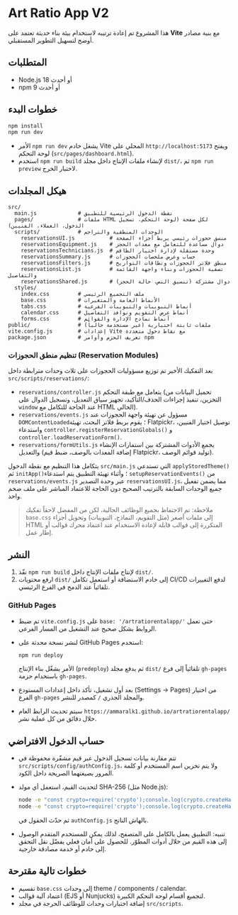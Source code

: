 # Art Ratio App V2

هذا المشروع تم إعادة ترتيبه لاستخدام بيئة بناء حديثة تعتمد على **Vite** مع بنية مصادر أوضح لتسهيل التطوير المستقبلي.

## المتطلبات

- Node.js 18 أو أحدث
- npm 9 أو أحدث

## خطوات البدء

```bash
npm install
npm run dev
```

- الأمر `npm run dev` يشغل خادم Vite المحلي على `http://localhost:5173` ويفتح لوحة التحكم (`src/pages/dashboard.html`).
- استخدم `npm run build` لإنشاء ملفات الإنتاج داخل مجلد `dist/`، ثم `npm run preview` لاختبار الخرج.

## هيكل المجلدات

```
src/
  main.js             # نقطة الدخول الرئيسية للتطبيق
  pages/              # ملفات HTML لكل صفحة (لوحة التحكم، تسجيل الدخول، العملاء، الفنيين)
  scripts/            # الوحدات المنطقية والتراجم
    reservationsUI.js           # منسق حجوزات رئيسي يربط أجزاء الصفحة
    reservationsEquipment.js    # دوال مساعدة للتعامل مع معدات الحجز
    reservationsTechnicians.js  # وحدة مستقلة لإدارة اختيار الطاقم
    reservationsSummary.js      # حساب وعرض ملخصات الحجوزات
    reservationsFilters.js      # منطق فلاتر الحجوزات ونطاقات التواريخ
    reservationsList.js         # تصفية الحجوزات وبناء واجهة القائمة والتفاصيل
    reservationsShared.js       # دوال مشتركة (تنسيق النص، حالة الحجز)
  styles/
    index.css         # ملف التجميع الرئيسي
    base.css          # الأنماط العامة والمتغيرات
    tabs.css          # أنماط التبويبات والتبويبات الفرعية
    calendar.css      # أنماط عرض التقويم ونوافذ التفاصيل
    forms.css         # أنماط نماذج الإدارة والقوائم
public/               # ملفات ثابتة اختيارية (غير مستخدمة حالياً)
vite.config.js        # إعدادات Vite مع نقاط دخول متعددة
package.json          # تعريف الحزم وأوامر npm
```

### تنظيم منطق الحجوزات (Reservation Modules)

بعد التفكيك الأخير تم توزيع مسؤوليات الحجوزات على ثلاث وحدات مترابطة داخل `src/scripts/reservations/`:

- `reservations/controller.js` يتعامل مع طبقة التحكم (تحميل البيانات من التخزين، تنفيذ إجراءات الحذف/التأكيد، تجهيز سياق التعديل، وتسجيل الدوال على `window` عند الحاجة للتكامل مع HTML الحالي).
- `reservations/events.js` مسؤول عن تهيئة واجهة الحجوزات عند `DOMContentLoaded`؛ يقوم بربط فلاتر البحث، تهيئة Flatpickr، توصيل اختيار الفنيين، واستدعاء `controller.registerReservationGlobals()` و `controller.loadReservationForm()`.
- `reservations/formUtils.js` يجمع الأدوات المشتركة بين استمارات الإنشاء والتعديل (إضافة المعدات بالوصف، ضبط قيم Flatpickr، توليد قوائم الوصف).

يتكامل هذا التنظيم مع نقطة الدخول `src/main.js` التي تستدعي `applyStoredTheme()` ثم `initApp()`؛ وأثناء تهيئة التطبيق يتم استدعاء `setupReservationEvents()` من `reservations/events.js` عبر وحدة التصدير `reservationsUI.js`، مما يضمن تفعيل جميع الوحدات السابقة بالترتيب الصحيح دون الحاجة للاعتماد المباشر على ملف ضخم واحد.

> ملاحظة: تم الاحتفاظ بجميع الوظائف الحالية، لكن من المفضل لاحقاً تفكيك `base.css` إلى ملفات أصغر (مثل التقويم، النماذج، التبويبات) وتحويل أجزاء HTML المتكررة إلى قوالب قابلة لإعادة الاستخدام عند اعتماد محرك قوالب أو إطار عمل.

## النشر

1. نفّذ `npm run build` لإنتاج ملفات الإنتاج داخل `dist/`.
2. ارفع محتويات `dist/` إلى خادم الاستضافة أو استعمل تكامل CI/CD لدفع التغييرات تلقائياً عند الدمج في الفرع الرئيسي.

### GitHub Pages

- تم ضبط `vite.config.js` على `base: '/artratiorentalapp/'` حتى تعمل الروابط بشكل صحيح عند التشغيل من المسار الفرعي.
- لنشر نسخة محدثة على GitHub Pages استخدم:

  ```bash
  npm run deploy
  ```

  الأمر يشغّل بناء الإنتاج (`predeploy`) ثم يدفع مجلد `dist/` تلقائياً إلى فرع `gh-pages` باستخدام حزمة `gh-pages`.
- بعد أول تشغيل، تأكد داخل إعدادات المستودع (Settings → Pages) من اختيار الفرع `gh-pages` والمجلد الجذري `/` كمصدر للنشر.
- سيتم تحديث الرابط العام `https://ammaralk1.github.io/artratiorentalapp/` خلال دقائق من كل عملية نشر.

## حساب الدخول الافتراضي

- تتم مقارنة بيانات تسجيل الدخول عبر قيم مشفّرة محفوظة في `src/scripts/config/authConfig.js`، ولا يتم تخزين اسم المستخدم أو كلمة المرور بصيغتهما الصريحة داخل الكود.
- لتحديث القيم، استعمل أي مولد SHA-256 (مثل Node.js):

  ```bash
  node -e "const crypto=require('crypto');console.log(crypto.createHash('sha256').update('NEW_USER').digest('hex'))"
  node -e "const crypto=require('crypto');console.log(crypto.createHash('sha256').update('NEW_PASS').digest('hex'))"
  ```

  ثم حدّث الحقول في `authConfig.js` بالهاش الناتج.
- تنبيه: التطبيق يعمل بالكامل على المتصفح، لذلك يمكن للمستخدم المتقدم الوصول إلى هذه القيم من خلال أدوات المطوّر. للحصول على أمان فعلي يفضّل نقل التحقق إلى خادم أو خدمة مصادقة خارجية.

## خطوات تالية مقترحة

- تقسيم `base.css` إلى وحدات theme / components / calendar.
- اعتماد آلية قوالب (EJS أو Nunjucks) لتجميع أقسام لوحة التحكم الكبيرة.
- إضافة اختبارات وحدات للوظائف الحرجة في مجلد `src/scripts`.
